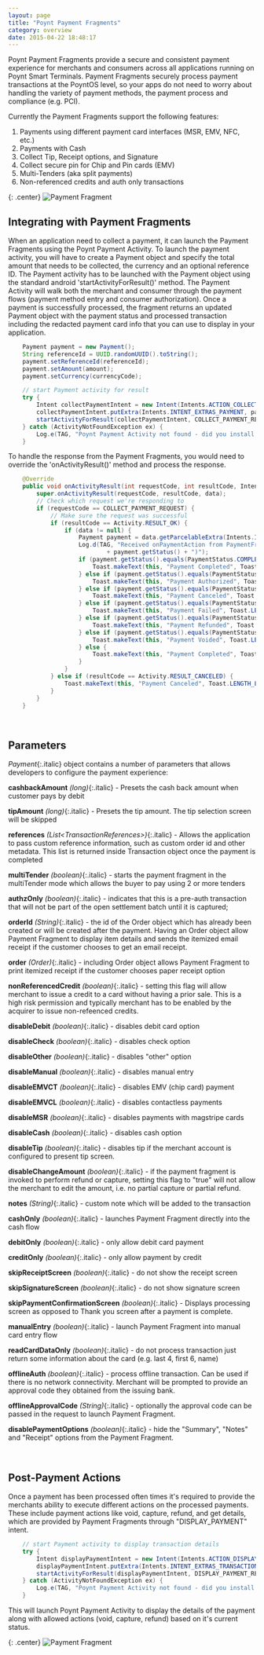 ```yaml
---
layout: page
title: "Poynt Payment Fragments"
category: overview
date: 2015-04-22 18:48:17
---
```



Poynt Payment Fragments provide a secure and consistent payment experience for merchants and consumers across all applications running on Poynt Smart Terminals. Payment Fragments securely process payment transactions at the PoyntOS level, so your apps do not need to worry about handling the variety of payment methods, the payment process and compliance (e.g. PCI).

Currently the Payment Fragments support the following features:

1. Payments using different payment card interfaces (MSR, EMV, NFC, etc.)
2. Payments with Cash
3. Collect Tip, Receipt options, and Signature
4. Collect secure pin for Chip and Pin cards (EMV)
5. Multi-Tenders (aka split payments)
6. Non-referenced credits and auth only transactions

{: .center}
![Payment Fragment]({{site.url}}/developer/assets/payment-fragment2.png)

## Integrating with Payment Fragments

When an application need to collect a payment, it can launch the Payment Fragments using the Poynt Payment Activity. To launch the payment activity, you will have to create a Payment object and specify the total amount that needs to be collected, the currency and an optional reference ID. The Payment activity has to be launched with the Payment object using the standard android 'startActivityForResult()' method. The Payment Activity will walk both the merchant and consumer through the payment flows (payment method entry and consumer authorization). Once a payment is successfully processed, the fragment returns an updated Payment object with the payment status and processed transaction including the redacted payment card info that you can use to display in your application.

~~~java
    Payment payment = new Payment();
    String referenceId = UUID.randomUUID().toString();
    payment.setReferenceId(referenceId);
    payment.setAmount(amount);
    payment.setCurrency(currencyCode);

    // start Payment activity for result
    try {
        Intent collectPaymentIntent = new Intent(Intents.ACTION_COLLECT_PAYMENT);
        collectPaymentIntent.putExtra(Intents.INTENT_EXTRAS_PAYMENT, payment);
        startActivityForResult(collectPaymentIntent, COLLECT_PAYMENT_REQUEST);
    } catch (ActivityNotFoundException ex) {
        Log.e(TAG, "Poynt Payment Activity not found - did you install PoyntServices?", ex);
    }
~~~

To handle the response from the Payment Fragments, you would need to override the 'onActivityResult()' method and process the response.

~~~java
    @Override
    public void onActivityResult(int requestCode, int resultCode, Intent data) {
        super.onActivityResult(requestCode, resultCode, data);
        // Check which request we're responding to
        if (requestCode == COLLECT_PAYMENT_REQUEST) {
            // Make sure the request was successful
            if (resultCode == Activity.RESULT_OK) {
                if (data != null) {
                    Payment payment = data.getParcelableExtra(Intents.INTENT_EXTRAS_PAYMENT);
                    Log.d(TAG, "Received onPaymentAction from PaymentFragment w/ Status("
                            + payment.getStatus() + ")");
                    if (payment.getStatus().equals(PaymentStatus.COMPLETED)) {
                        Toast.makeText(this, "Payment Completed", Toast.LENGTH_LONG).show();
                    } else if (payment.getStatus().equals(PaymentStatus.AUTHORIZED)) {
                        Toast.makeText(this, "Payment Authorized", Toast.LENGTH_LONG).show();
                    } else if (payment.getStatus().equals(PaymentStatus.CANCELED)) {
                        Toast.makeText(this, "Payment Canceled", Toast.LENGTH_LONG).show();
                    } else if (payment.getStatus().equals(PaymentStatus.FAILED)) {
                        Toast.makeText(this, "Payment Failed", Toast.LENGTH_LONG).show();
                    } else if (payment.getStatus().equals(PaymentStatus.REFUNDED)) {
                        Toast.makeText(this, "Payment Refunded", Toast.LENGTH_LONG).show();
                    } else if (payment.getStatus().equals(PaymentStatus.VOIDED)) {
                        Toast.makeText(this, "Payment Voided", Toast.LENGTH_LONG).show();
                    } else {
                        Toast.makeText(this, "Payment Completed", Toast.LENGTH_LONG).show();
                    }
                }
            } else if (resultCode == Activity.RESULT_CANCELED) {
                Toast.makeText(this, "Payment Canceled", Toast.LENGTH_LONG).show();
            }
        }
    }
~~~
<p>&nbsp;</p>


## Parameters

_Payment_{:.italic} object contains a number of parameters that allows developers to configure the payment experience:

**cashbackAmount**  _(long)_{:.italic} - Presets the cash back amount when customer pays by debit  

**tipAmount** _(long)_{:.italic} - Presets the tip amount. The tip selection screen will be skipped

**references** _(List\<TransactionReferences\>)_{:.italic} - Allows the application to pass custom reference information, such as custom order id and other metadata. This list is returned inside Transaction object once the payment is completed

**multiTender** _(boolean)_{:.italic} - starts the payment fragment in the multiTender mode which allows the buyer to pay using 2 or more tenders

**authzOnly** _(boolean)_{:.italic} - indicates that this is a pre-auth transaction that will not be part of the open settlement batch until it is captured;

**orderId** _(String)_{:.italic} - the id of the Order object which has already been created or will be created after the payment. Having an Order object allow Payment Fragment to display item details and sends the itemized email receipt if the customer chooses to get an email receipt.

**order** _(Order)_{:.italic} - including Order object allows Payment Fragment to print itemized receipt if the customer chooses paper receipt option

**nonReferencedCredit** _(boolean)_{:.italic} - setting this flag will allow merchant to issue a credit to a card without having a prior sale. This is a high risk permission and typically merchant has to be enabled by the acquirer to issue non-refeenced credits.

**disableDebit** _(boolean)_{:.italic} - disables debit card option

**disableCheck** _(boolean)_{:.italic} - disables check option

**disableOther** _(boolean)_{:.italic} - disables "other" option

**disableManual** _(boolean)_{:.italic} - disables manual entry

**disableEMVCT** _(boolean)_{:.italic} - disables EMV (chip card) payment

**disableEMVCL** _(boolean)_{:.italic} - disables contactless payments

**disableMSR** _(boolean)_{:.italic} - disables payments with magstripe cards

**disableCash** _(boolean)_{:.italic} - disables cash option

**disableTip** _(boolean)_{:.italic} - disables tip if the merchant account is configured to present tip screen.

**disableChangeAmount** _(boolean)_{:.italic} - if the payment fragment is invoked to perform refund or capture, setting this flag to "true" will not allow the merchant to edit the amount, i.e. no partial capture or partial refund.

**notes** _(String)_{:.italic} - custom note which will be added to the transaction

**cashOnly** _(boolean)_{:.italic} - launches Payment Fragment directly into the cash flow

**debitOnly** _(boolean)_{:.italic} - only allow debit card payment

**creditOnly** _(boolean)_{:.italic} - only allow payment by credit

**skipReceiptScreen** _(boolean)_{:.italic} - do not show the receipt screen

**skipSignatureScreen** _(boolean)_{:.italic} - do not show signature screen

**skipPaymentConfirmationScreen** _(boolean)_{:.italic} - Displays processing screen as opposed to Thank you screen after a payment is complete.

**manualEntry** _(boolean)_{:.italic} - launch Payment Fragment into manual card entry flow

**readCardDataOnly** _(boolean)_{:.italic} - do not process transaction just return some information about the card (e.g. last 4, first 6, name)

**offlineAuth** _(boolean)_{:.italic} - process offline transaction. Can be used if there is no network connectivity. Merchant will be prompted to provide an approval code they obtained from the issuing bank.

**offlineApprovalCode** _(String)_{:.italic} - optionally the approval code can be passed in the request to launch Payment Fragment.

**disablePaymentOptions** _(boolean)_{:.italic} - hide the "Summary", "Notes" and "Receipt" options from the Payment Fragment.

<p>&nbsp;</p>

## <a name="post-payment-actions"></a>Post-Payment Actions

Once a payment has been processed often times it's required to provide the merchants ability to execute different actions on the processed payments. These include payment actions like void, capture, refund, and get details, which are provided by Payment Fragments through "DISPLAY_PAYMENT" intent.

~~~java
    // start Payment activity to display transaction details
    try {
        Intent displayPaymentIntent = new Intent(Intents.ACTION_DISPLAY_PAYMENT);
        displayPaymentIntent.putExtra(Intents.INTENT_EXTRAS_TRANSACTION_ID, transactionId);
        startActivityForResult(displayPaymentIntent, DISPLAY_PAYMENT_REQUEST);
    } catch (ActivityNotFoundException ex) {
        Log.e(TAG, "Poynt Payment Activity not found - did you install PoyntServices?", ex);
    }
~~~

This will launch Poynt Payment Activity to display the details of the payment along with allowed actions (void, capture, refund) based on it's current status.

{: .center}
![Payment Fragment]({{site.url}}/developer/assets/payment-details.png)

<!-- feedback widget -->
<SCRIPT type="text/javascript">window.doorbellOptions = { appKey: 'eDRWq9iHMZLMyue0tGGchA7bvMGCFBeaHm8XBDUSkdBFcv0cYCi9eDTRBEIekznx' };(function(w, d, t) { var hasLoaded = false; function l() { if (hasLoaded) { return; } hasLoaded = true; window.doorbellOptions.windowLoaded = true; var g = d.createElement(t);g.id = 'doorbellScript';g.type = 'text/javascript';g.async = true;g.src = 'https://embed.doorbell.io/button/6657?t='+(new Date().getTime());(d.getElementsByTagName('head')[0]||d.getElementsByTagName('body')[0]).appendChild(g); } if (w.attachEvent) { w.attachEvent('onload', l); } else if (w.addEventListener) { w.addEventListener('load', l, false); } else { l(); } if (d.readyState == 'complete') { l(); } }(window, document, 'SCRIPT')); </SCRIPT>
